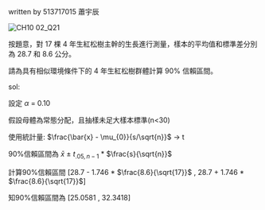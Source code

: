 written by 513717015 蕭宇辰

![CH10 02_Q21](https://github.com/user-attachments/assets/8e4713d1-bd25-4a9e-9541-30c0e28c134f)

按題意，對 17 棵 4 年生紅松樹主幹的生長進行測量，樣本的平均值和標準差分別為 28.7 和 8.6 公分。

請為具有相似環境條件下的 4 年生紅松樹群體計算 90% 信賴區間。

sol:

設定 $\alpha$ = 0.10

假設母體為常態分配，且抽樣未足大樣本標準(n<30)

使用統計量: $\frac{\bar{x} - \mu_{0}}{s/\sqrt{n}}$ -> t

90%信賴區間為 $\bar{x}$ $\pm$ $t_{.05,n-1}$ * $\frac{s}{\sqrt{n}}$

計算90%信賴區間 [28.7 - 1.746 * $\frac{8.6}{\sqrt{17}}$ , 28.7 + 1.746 * $\frac{8.6}{\sqrt{17}}$]

知90%信賴區間為 [25.0581 , 32.3418] 
